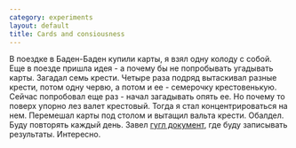 ```yaml
--- 
category: experiments
layout: default
title: Cards and consiousness
---
```

В поездке в Баден-Баден купили карты, я взял одну колоду с собой. Еще в поезде пришла идея - а почему бы не попробывать угадывать карты. Загадал семь крести. Четыре раза подряд вытаскивал разные крести, потом одну червю, а потом и ее - семерочку крестовенькую. Сейчас попробовал еще раз - начал загадывать опять ее. Но почему то поверх упорно лез валет крестовый. Тогда я стал концентрироваться на нем. Перемешал карты под столом и вытащил вальта крести. Обалдел. Буду повторять каждый день. Завел <a href="http://spreadsheets.google.com/ccc?key=pVLCytoRCpHJ40j1l2oazGQ&amp;hl=en" title="Document: cards and conciousness">гугл документ</a>, где буду записывать результаты. Интересно.
